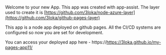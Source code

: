 Welcome to your new App. This app was created with app-assist. The layer used to create it is [https://github.com/3loka/node-azure-layer](https://github.com/3loka/github-pages-layer)

This app is a node app deployed on github pages. All the CI/CD systems are configured so now you are set for development. 

You can access your deployed app here - https://https://3loka.github.io/my-pages-app11/
